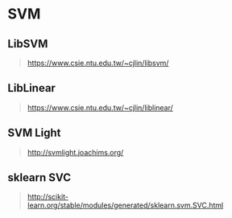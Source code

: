 # SVM

## LibSVM

> https://www.csie.ntu.edu.tw/~cjlin/libsvm/

## LibLinear

> https://www.csie.ntu.edu.tw/~cjlin/liblinear/

## SVM Light

> http://svmlight.joachims.org/

## sklearn SVC

> http://scikit-learn.org/stable/modules/generated/sklearn.svm.SVC.html